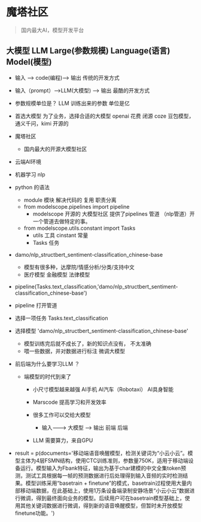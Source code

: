 #  魔塔社区
> 国内最大AI，模型开发平台  
## 大模型 LLM Large(参数规模) Language(语言) Model(模型)
- 输入 ——> code(编程)——> 输出 传统的开发方式
- 输入（prompt）——>LLM(大模型) ——> 输出 最酷的开发方式
- 参数规模单位是？ LLM 训练出来的参数 单位是亿

- 首选大模型
  为了业务，选择合适的大模型
     openai 花费 闭源
     coze 豆包模型，通义千问，kimi 开源的
- 魔塔社区
  - 国内最大的开源大模型社区

- 云端AI环境 
- 机器学习 nlp
- python 的语法
  - module 模块 解决代码的 复用 职责分离
  - from modelscope.pipelines import pipeline
      - modelscope 开源的 大模型社区 提供了pipelines 管道 （nlp管道）开一个管道去做特定的事。
  - from modelscope.utils.constant import Tasks
      - utils 工具  cinstant 常量
      - Tasks 任务

- damo/nlp_structbert_sentiment-classification_chinese-base
  - 模型有很多种，达摩院/情感分析/分类/支持中文 
  - 医疗模型 金融模型 法律模型
  
-  pipeline(Tasks.text_classification,'damo/nlp_structbert_sentiment-classification_chinese-base')
-  pipeline 打开管道
-  选择一项任务 Tasks.text_classification
-  选择模型  'damo/nlp_structbert_sentiment-classification_chinese-base'

    - 模型训练完后就不成长了，新的知识点没有， 不太准确
    - 喂一些数据，并对数据进行标注 微调大模型

- 前后端为什么要学习LLM ？
  - 端模型的时代到来了
    - 小尺寸模型越来越强 AI手机 AI汽车（Robotaxi） AI具身智能
    - Marscode 提高学习和开发效率
    - 很多工作可以交给大模型
      - 输入———> 大模型 ——> 输出  前端 后端

    - LLM 需要算力，来自GPU

- result = p(documents='移动端语音唤醒模型，检测关键词为“小云小云”。模型主体为4层FSMN结构，使用CTC训练准则，参数量750K，适用于移动端设备运行。模型输入为Fbank特征，输出为基于char建模的中文全集token预测，测试工具根据每一帧的预测数据进行后处理得到输入音频的实时检测结果。模型训练采用“basetrain + finetune”的模式，basetrain过程使用大量内部移动端数据，在此基础上，使用1万条设备端录制安静场景“小云小云”数据进行微调，得到最终面向业务的模型。后续用户可在basetrain模型基础上，使用其他关键词数据进行微调，得到新的语音唤醒模型，但暂时未开放模型finetune功能。')